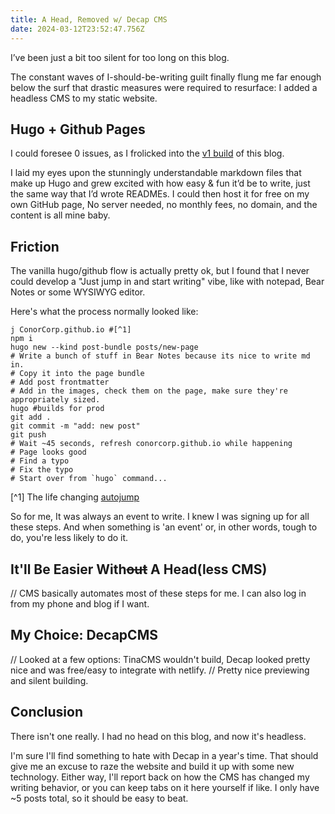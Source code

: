 ```yaml
---
title: A Head, Removed w/ Decap CMS
date: 2024-03-12T23:52:47.756Z
---
```

I’ve been just a bit too silent for too long on this blog.

The constant waves of I-should-be-writing guilt finally flung me far enough below the surf that drastic measures were required to resurface: I added a headless CMS to my static website.

## Hugo + Github Pages

I could foresee 0 issues, as I frolicked into the [v1 build](https://c0n0.com/posts/website-in-10-minutes-for-programmers/) of this blog.

I laid my eyes upon the stunningly understandable markdown files that make up Hugo and grew excited with how easy & fun it’d be to write, just the same way that I’d wrote READMEs. I could then host it for free on my own GitHub page, No server needed, no monthly fees, no domain, and the content is all mine baby.

## Friction

The vanilla hugo/github flow is actually pretty ok, but I found that I never could develop a "Just jump in and start writing" vibe, like with notepad, Bear Notes or some WYSIWYG editor.

Here's what the process normally looked like:

```shell
j ConorCorp.github.io #[^1]
npm i
hugo new --kind post-bundle posts/new-page
# Write a bunch of stuff in Bear Notes because its nice to write md in.
# Copy it into the page bundle
# Add post frontmatter
# Add in the images, check them on the page, make sure they're appropriately sized.
hugo #builds for prod
git add .
git commit -m "add: new post"
git push
# Wait ~45 seconds, refresh conorcorp.github.io while happening
# Page looks good
# Find a typo
# Fix the typo
# Start over from `hugo` command...
```

[^1] The life changing [autojump](https://github.com/wting/autojump)

So for me, It was always an event to write. I knew I was signing up for all these steps. And when something is 'an event' or, in other words, tough to do, you're less likely to do it.

## It'll Be Easier With~~out~~ A Head(less CMS)

// CMS basically automates most of these steps for me. I can also log in from my phone and blog if I want.

## My Choice: DecapCMS

// Looked at a few options: TinaCMS wouldn't build, Decap looked pretty nice and was free/easy to integrate with netlify.
// Pretty nice previewing and silent building.

## Conclusion

There isn't one really. I had no head on this blog, and now it's headless.

I'm sure I'll find something to hate with Decap in a year's time. That should give me an excuse to raze the website and build it up with some new technology. Either way, I'll report back on how the CMS has changed my writing behavior, or you can keep tabs on it here yourself if like. I only have ~5 posts total, so it should be easy to beat.
